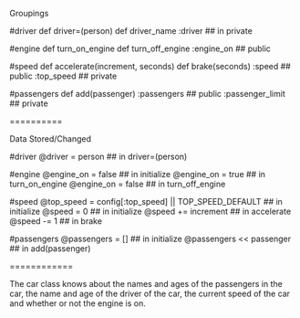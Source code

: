 Groupings

#driver
def driver=(person)
def driver_name
:driver ## in private

#engine
def turn_on_engine
def turn_off_engine
:engine_on ## public


#speed
def accelerate(increment, seconds)
def brake(seconds)
:speed ## public
:top_speed ## private

#passengers
def add(passenger)
:passengers ## public
:passenger_limit ## private

==========

Data Stored/Changed

#driver
@driver = person ## in driver=(person)

#engine
@engine_on = false ## in initialize
@engine_on = true ## in turn_on_engine
@engine_on = false ## in turn_off_engine

#speed
@top_speed = config[:top_speed] || TOP_SPEED_DEFAULT ## in initialize
@speed = 0 ## in initialize
@speed += increment ## in accelerate
@speed -= 1 ## in brake

#passengers
@passengers = [] ## in initialize
@passengers << passenger ## in add(passenger)

============

The car class knows about the names and ages of the passengers in the car, the name and age of the driver of the car, the current speed of the car and whether or not the engine is on.
